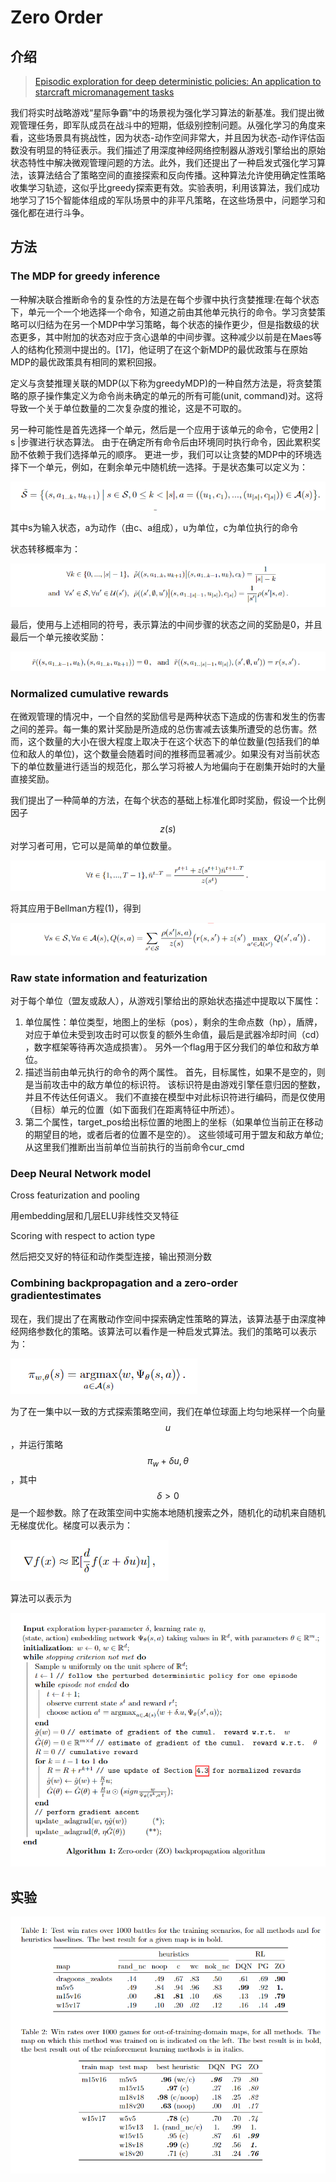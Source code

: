 # Zero Order

## 介绍

> [Episodic exploration for deep deterministic policies: An application to starcraft micromanagement tasks](https://arxiv.org/abs/1609.02993)

我们将实时战略游戏“星际争霸”中的场景视为强化学习算法的新基准。我们提出微观管理任务，即军队成员在战斗中的短期，低级别控制问题。从强化学习的角度来看，这些场景具有挑战性，因为状态-动作空间非常大，并且因为状态-动作评估函数没有明显的特征表示。我们描述了用深度神经网络控制器从游戏引擎给出的原始状态特性中解决微观管理问题的方法。此外，我们还提出了一种启发式强化学习算法，该算法结合了策略空间的直接探索和反向传播。这种算法允许使用确定性策略收集学习轨迹，这似乎比greedy探索更有效。实验表明，利用该算法，我们成功地学习了15个智能体组成的军队场景中的非平凡策略，在这些场景中，问题学习和强化都在进行斗争。

## 方法 

### The MDP for greedy inference

一种解决联合推断命令的复杂性的方法是在每个步骤中执行贪婪推理:在每个状态下，单元一个一个地选择一个命令，知道之前由其他单元执行的命令。学习贪婪策略可以归结为在另一个MDP中学习策略，每个状态的操作更少，但是指数级的状态更多，其中附加的状态对应于贪心退单的中间步骤。这种减少以前是在Maes等人的结构化预测中提出的。\[17\]，他证明了在这个新MDP的最优政策与在原始MDP的最优政策具有相同的累积回报。

定义与贪婪推理关联的MDP\(以下称为greedyMDP\)的一种自然方法是，将贪婪策略的原子操作集定义为命令尚未确定的单元的所有可能\(unit, command\)对。这将导致一个关于单位数量的二次复杂度的推论，这是不可取的。

另一种可能性是首先选择一个单元，然后是一个应用于该单元的命令，它使用2 \| s \|步骤进行状态算法。 由于在确定所有命令后由环境同时执​​行命令，因此累积奖励不依赖于我们选择单元的顺序。 更进一步，我们可以让贪婪的MDP中的环境选择下一个单元，例如，在剩余单元中随机统一选择。于是状态集可以定义为：

![](../../.gitbook/assets/image%20%2862%29.png)

其中s为输入状态，a为动作（由c、a组成），u为单位，c为单位执行的命令

状态转移概率为：

![](../../.gitbook/assets/image%20%2857%29.png)

最后，使用与上述相同的符号，表示算法的中间步骤的状态之间的奖励是0，并且最后一个单元接收奖励：

![](../../.gitbook/assets/image%20%28156%29.png)

### Normalized cumulative rewards

在微观管理的情况中，一个自然的奖励信号是两种状态下造成的伤害和发生的伤害之间的差异。每一集的累计奖励是所造成的总伤害减去该集所遭受的总伤害。然而，这个数量的大小在很大程度上取决于在这个状态下的单位数量\(包括我们的单位和敌人的单位\)，这个数量会随着时间的推移而显著减少。如果没有对当前状态下的单位数量进行适当的规范化，那么学习将被人为地偏向于在剧集开始时的大量直接奖励。

我们提出了一种简单的方法，在每个状态的基础上标准化即时奖励，假设一个比例因子 $$z(s)$$ 对学习者可用，它可以是简单的单位数量。

![](../../.gitbook/assets/image%20%28123%29.png)

将其应用于Bellman方程\(1\)，得到

![](../../.gitbook/assets/image%20%2858%29.png)

### Raw state information and featurization

对于每个单位（盟友或敌人），从游戏引擎给出的原始状态描述中提取以下属性：

1. 单位属性：单位类型，地图上的坐标（pos），剩余的生命点数（hp），盾牌，对应于单位未受到攻击时可以恢复的额外生命值，最后是武器冷却时间（cd） ，数字框架等待再次造成损害）。 另外一个flag用于区分我们的单位和敌方单位。
2. 描述当前由单元执行的命令的两个属性。 首先，目标属性，如果不是空的，则是当前攻击中的敌方单位的标识符。 该标识符是由游戏引擎任意归因的整数，并且不传达任何语义。 我们不直接在模型中对此标识符进行编码，而是仅使用（目标）单元的位置（如下面我们在距离特征中所述）。
3. 第二个属性，target\_pos给出标位置的地图上的坐标（如果单位当前正在移动的期望目的地，或者后者的位置不是空的）。 这些领域可用于盟友和敌方单位; 从这里我们推断出当前单位当前执行的当前命令cur\_cmd

### Deep Neural Network model

Cross featurization and pooling

用embedding层和几层ELU非线性交叉特征

Scoring with respect to action type

然后把交叉好的特征和动作类型连接，输出预测分数

### Combining backpropagation and a zero-order gradientestimates

现在，我们提出了在离散动作空间中探索确定性策略的算法，该算法基于由深度神经网络参数化的策略。该算法可以看作是一种启发式算法。我们的策略可以表示为：

![](../../.gitbook/assets/image%20%2848%29.png)

为了在一集中以一致的方式探索策略空间，我们在单位球面上均匀地采样一个向量 $$ u$$ ，并运行策略 $$\pi_{w}+\delta u, \theta$$ ，其中 $$δ> 0$$ 是一个超参数。除了在政策空间中实施本地随机搜索之外，随机化的动机来自随机无梯度优化。梯度可以表示为：

![](../../.gitbook/assets/image%20%2816%29.png)

算法可以表示为

![](../../.gitbook/assets/image%20%2856%29.png)

## 实验

 

![](../../.gitbook/assets/image%20%2895%29.png)

